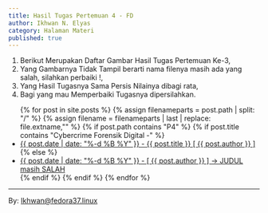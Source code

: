 ```yaml
---
title: Hasil Tugas Pertemuan 4 - FD
author: Ikhwan N. Elyas
category: Halaman Materi
published: true
---
```


1. Berikut Merupakan Daftar Gambar Hasil Tugas Pertemuan Ke-3,
2. Yang Gambarnya Tidak Tampil berarti nama filenya masih ada yang salah, silahkan perbaiki !,
3. Yang Hasil Tugasnya Sama Persis Nilainya dibagi rata,
4. Bagi yang mau Memperbaiki Tugasnya dipersilahkan.


<ul>
    {% for post in site.posts %}
        {% assign filenameparts = post.path | split: "/" %}
        {% assign filename = filenameparts | last | replace: file.extname,"" %}
        {% if post.path contains "P4" %}
            {% if post.title contains "Cybercrime Forensik Digital -" %}
                <li>
                    <a href="{{ post.url | prepend: site.baseurl }}">{{ post.date | date: "%-d %B %Y" }} - {{ post.title }} [ {{ post.author }} ] </a>
                </li>
            {% else %}
                <li>
                    <a href="{{ post.url | prepend: site.baseurl }}">{{ post.date | date: "%-d %B %Y" }} - [ {{ post.author }} ] -> JUDUL masih SALAH </a>
                </li>
            {% endif %}
        {% endif %}
    {% endfor %}
</ul>


***
By: Ikhwan@fedora37.linux